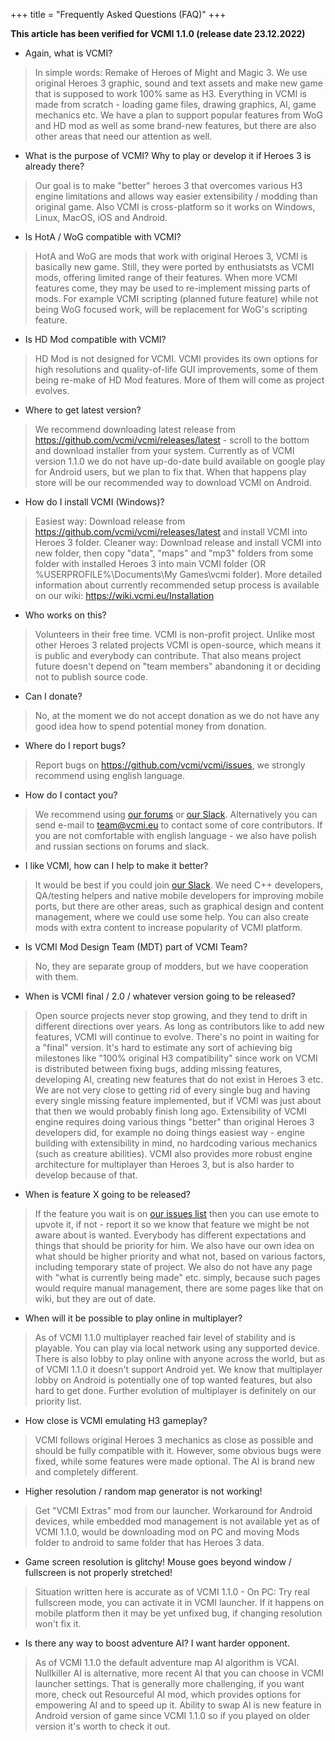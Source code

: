 +++
title = "Frequently Asked Questions (FAQ)"
+++

**This article has been verified for VCMI 1.1.0 (release date 23.12.2022)**

* Again, what is VCMI?

> In simple words: Remake of Heroes of Might and Magic 3. We use original Heroes 3 graphic, sound and text assets and make new game that is supposed to work 100% same as H3. Everything in VCMI is made from scratch - loading game files, drawing graphics, AI, game mechanics etc. We have a plan to support popular features from WoG and HD mod as well as some brand-new features, but there are also other areas that need our attention as well.

* What is the purpose of VCMI? Why to play or develop it if Heroes 3 is already there?

> Our goal is to make "better" heroes 3 that overcomes various H3 engine limitations and allows way easier extensibility / modding than original game. Also VCMI is cross-platform so it works on Windows, Linux, MacOS, iOS and Android.

* Is HotA / WoG compatible with VCMI?

> HotA and WoG are mods that work with original Heroes 3, VCMI is basically new game. Still, they were ported by enthusiatsts as VCMI mods, offering limited range of their features. When more VCMI features come, they may be used to re-implement missing parts of mods. For example VCMI scripting (planned future feature) while not being WoG focused work, will be replacement for WoG's scripting feature.

* Is HD Mod compatible with VCMI?

> HD Mod is not designed for VCMI. VCMI provides its own options for high resolutions and quality-of-life GUI improvements, some of them being re-make of HD Mod features. More of them will come as project evolves.

* Where to get latest version?

> We recommend downloading latest release from <https://github.com/vcmi/vcmi/releases/latest> - scroll to the bottom and download installer from your system. Currently as of VCMI version 1.1.0 we do not have up-do-date build available on google play for Android users, but we plan to fix that. When that happens play store will be our recommended way to download VCMI on Android.

* How do I install VCMI (Windows)?

> Easiest way: Download release from <https://github.com/vcmi/vcmi/releases/latest> and install VCMI into Heroes 3 folder. Cleaner way: Download release and install VCMI into new folder, then copy "data", "maps" and "mp3" folders from some folder with installed Heroes 3 into main VCMI folder (OR %USERPROFILE%\Documents\My Games\vcmi folder). More detailed information about currently recommended setup process is available on our wiki: <https://wiki.vcmi.eu/Installation>

* Who works on this?

> Volunteers in their free time. VCMI is non-profit project. Unlike most other Heroes 3 related projects VCMI is open-source, which means it is public and everybody can contribute. That also means project future doesn't depend on "team members" abandoning it or deciding not to publish source code.

* Can I donate?

> No, at the moment we do not accept donation as we do not have any good idea how to spend potential money from donation.

* Where do I report bugs?

> Report bugs on <https://github.com/vcmi/vcmi/issues>, we strongly recommend using english language.

* How do I contact you?

> We recommend using [our forums](https://forum.vcmi.eu/) or [our Slack](https://slack.vcmi.eu/). Alternatively you can send e-mail to team@vcmi.eu to contact some of core contributors. If you are not comfortable with english language - we also have polish and russian sections on forums and slack.

* I like VCMI, how can I help to make it better?

> It would be best if you could join [our Slack](https://slack.vcmi.eu/). We need C++ developers, QA/testing helpers and native mobile developers for improving mobile ports, but there are other areas, such as graphical design and content management, where we could use some help. You can also create mods with extra content to increase popularity of VCMI platform.

* Is VCMI Mod Design Team (MDT) part of VCMI Team?

> No, they are separate group of modders, but we have cooperation with them.

* When is VCMI final / 2.0 / whatever version going to be released?

> Open source projects never stop growing, and they tend to drift in different directions over years. As long as contributors like to add new features, VCMI will continue to evolve. There's no point in waiting for a "final" version. It's hard to estimate any sort of achieving big milestones like "100% original H3 compatibility" since work on VCMI is distributed between fixing bugs, adding missing features, developing AI, creating new features that do not exist in Heroes 3 etc. We are not very close to getting rid of every single bug and having every single missing feature implemented, but if VCMI was just about that then we would probably finish long ago. Extensibility of VCMI engine requires doing various things "better" than original Heroes 3 developers did, for example no doing things easiest way - engine building with extensibility in mind, no hardcoding various mechanics (such as creature abilities). VCMI also provides more robust engine architecture for multiplayer than Heroes 3, but is also harder to develop because of that.

* When is feature X going to be released?

> If the feature you wait is on [our issues list](https://github.com/vcmi/vcmi/issues) then you can use emote to upvote it, if not - report it so we know that feature we might be not aware about is wanted. Everybody has different expectations and things that should be priority for him. We also have our own idea on what should be higher priority and what not, based on various factors, including temporary state of project. We also do not have any page with "what is currently being made" etc. simply, because such pages would require manual management, there are some pages like that on wiki, but they are out of date.

* When will it be possible to play online in multiplayer?

> As of VCMI 1.1.0 multiplayer reached fair level of stability and is playable. You can play via local network using any supported device. There is also lobby to play online with anyone across the world, but as of VCMI 1.1.0 it doesn't support Android yet. We know that multiplayer lobby on Android is potentially one of top wanted features, but also hard to get done. Further evolution of multiplayer is definitely on our priority list.

* How close is VCMI emulating H3 gameplay?

> VCMI follows original Heroes 3 mechanics as close as possible and should be fully compatible with it. However, some obvious bugs were fixed, while some features were made optional. The AI is brand new and completely different.

* Higher resolution / random map generator is not working!

> Get "VCMI Extras" mod from our launcher. Workaround for Android devices, while embedded mod management is not available yet as of VCMI 1.1.0, would be downloading mod on PC and moving Mods folder to android to same folder that has Heroes 3 data.

* Game screen resolution is glitchy! Mouse goes beyond window / fullscreen is not properly stretched!

> Situation written here is accurate as of VCMI 1.1.0 - On PC: Try real fullscreen mode, you can activate it in VCMI launcher. If it happens on mobile platform then it may be yet unfixed bug, if changing resolution won't fix it.

* Is there any way to boost adventure AI? I want harder opponent.

> As of VCMI 1.1.0 the default adventure map AI algorithm is VCAI. Nullkiller AI is alternative, more recent AI that you can choose in VCMI launcher settings. That is generally more challenging, if you want more, check out Resourceful AI mod, which provides options for empowering AI and to speed up it. Ability to swap AI is new feature in Android version of game since VCMI 1.1.0 so if you played on older version it's worth to check it out.
